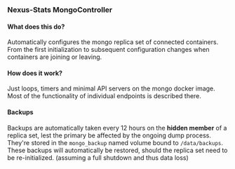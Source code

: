 ### Nexus-Stats MongoController

#### What does this do?
Automatically configures the mongo replica set of connected containers. From
the first initialization to subsequent configuration changes when containers
are joining or leaving.

#### How does it work?
Just loops, timers and minimal API servers on the mongo docker image. Most of
the functionality of individual endpoints is described there.

#### Backups
Backups are automatically taken every 12 hours on the **hidden member** of a
replica set, lest the primary be affected by the ongoing dump process.
They're stored in the `mongo_backup` named volume bound to `/data/backups`.
These backups will automatically be restored, should the replica set need to be
re-initialized. (assuming a full shutdown and thus data loss)